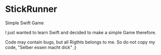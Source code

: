 # StickRunner
Simple Swift Game

I just wanted to learn Swift and decided to make a simple Game therefore.

Code may contain bugs, but all Rigthts belongs to me.
So do not copy my code, "Selber essen macht dick" ;)
